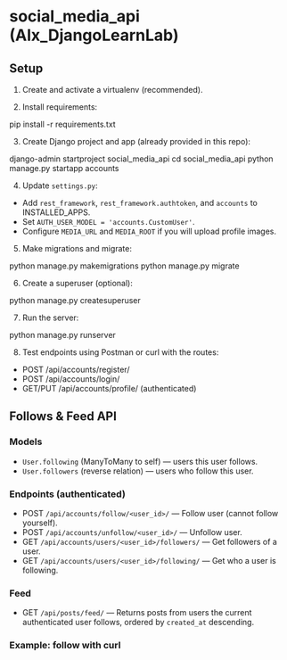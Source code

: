 # social_media_api (Alx_DjangoLearnLab)


## Setup


1. Create and activate a virtualenv (recommended).


2. Install requirements:


pip install -r requirements.txt


3. Create Django project and app (already provided in this repo):


django-admin startproject social_media_api
cd social_media_api
python manage.py startapp accounts


4. Update `settings.py`:
- Add `rest_framework`, `rest_framework.authtoken`, and `accounts` to INSTALLED_APPS.
- Set `AUTH_USER_MODEL = 'accounts.CustomUser'`.
- Configure `MEDIA_URL` and `MEDIA_ROOT` if you will upload profile images.


5. Make migrations and migrate:


python manage.py makemigrations
python manage.py migrate


6. Create a superuser (optional):


python manage.py createsuperuser


7. Run the server:


python manage.py runserver


8. Test endpoints using Postman or curl with the routes:
- POST /api/accounts/register/
- POST /api/accounts/login/
- GET/PUT /api/accounts/profile/ (authenticated)

## Follows & Feed API

### Models
- `User.following` (ManyToMany to self) — users this user follows.
- `User.followers` (reverse relation) — users who follow this user.

### Endpoints (authenticated)
- POST `/api/accounts/follow/<user_id>/` — Follow user (cannot follow yourself).
- POST `/api/accounts/unfollow/<user_id>/` — Unfollow user.
- GET `/api/accounts/users/<user_id>/followers/` — Get followers of a user.
- GET `/api/accounts/users/<user_id>/following/` — Get who a user is following.

### Feed
- GET `/api/posts/feed/` — Returns posts from users the current authenticated user follows, ordered by `created_at` descending.

### Example: follow with curl
